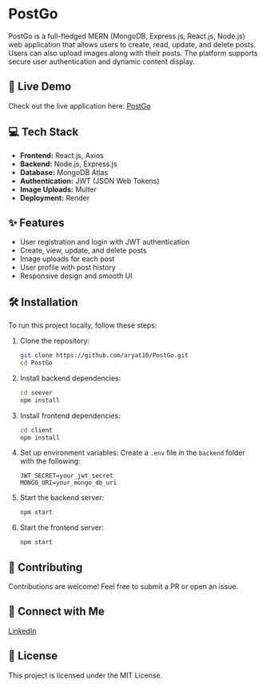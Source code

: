 # PostGo

PostGo is a full-fledged MERN (MongoDB, Express.js, React.js, Node.js) web application that allows users to create, read, update, and delete posts. Users can also upload images along with their posts. The platform supports secure user authentication and dynamic content display.

## 🚀 Live Demo
Check out the live application here: [PostGo](https://postgo-11-jyrn.onrender.com/)

## 💻 Tech Stack
- **Frontend:** React.js, Axios
- **Backend:** Node.js, Express.js
- **Database:** MongoDB Atlas
- **Authentication:** JWT (JSON Web Tokens)
- **Image Uploads:** Multer
- **Deployment:** Render

## ✨ Features
- User registration and login with JWT authentication
- Create, view, update, and delete posts
- Image uploads for each post
- User profile with post history
- Responsive design and smooth UI

## 🛠️ Installation
To run this project locally, follow these steps:

1. Clone the repository:
   ```bash
   git clone https://github.com/aryat10/PostGo.git
   cd PostGo
   ```

2. Install backend dependencies:
   ```bash
   cd seever
   npm install
   ```

3. Install frontend dependencies:
   ```bash
   cd client
   npm install
   ```

4. Set up environment variables:
   Create a `.env` file in the `backend` folder with the following:
   ```env
   JWT_SECRET=your_jwt_secret
   MONGO_URI=your_mongo_db_uri
   ```

5. Start the backend server:
   ```bash
   npm start
   ```

6. Start the frontend server:
   ```bash
   npm start
   ```

## 🤝 Contributing
Contributions are welcome! Feel free to submit a PR or open an issue.

## 💼 Connect with Me
[LinkedIn](https://www.linkedin.com/in/aryatsrivastavaweb/)

## 📄 License
This project is licensed under the MIT License.
